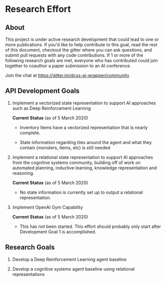 # Research Effort

## About

This project is under active research development that could lead to one or more publications. If you'd like to help contribute to this goal, read the rest of this document, checkout the gitter where you can ask questions, and submit pull requests with any code contributions. If 1 or more of the following research goals are met, everyone who has contributed could join together to coauthor a paper submission to an AI conference. 

Join the chat at https://gitter.im/dcss-ai-wrapper/community

## API Development Goals

1. Implement a vectorized state representation to support AI approaches such as Deep Reinforcement Learning

    **Current Status** (as of 5 March 2020)
  
    - Inventory Items have a vectorized representation that is nearly complete.
  
    - State information regarding tiles around the agent and what they contain (monsters, items, etc) is still needed

2. Implement a relational state representation to support AI approaches from the cognitive systems community, building off of work on automated planning, inductive learning, knowledge representation and reasoning.

    **Current Status** (as of 5 March 2020)
    
    - No state information is currently set up to output a relational representation.

3. Implement OpenAI Gym Capability

   **Current Status** (as of 5 March 2020)
   
   - This has not been started. This effort should probably only start after Development Goal 1 is accomplished.

## Research Goals

1. Develop a Deep Reinforcement Learning agent baseline

2. Develop a cognitive systems agent baseline using relational representations

